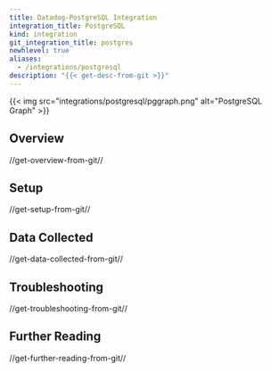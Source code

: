 ```yaml
---
title: Datadog-PostgreSQL Integration
integration_title: PostgreSQL
kind: integration
git_integration_title: postgres
newhlevel: true
aliases:
  - /integrations/postgresql
description: "{{< get-desc-from-git >}}"
---
```


{{< img src="integrations/postgresql/pggraph.png" alt="PostgreSQL Graph" >}}

## Overview
//get-overview-from-git//

## Setup
//get-setup-from-git//

## Data Collected
//get-data-collected-from-git//

## Troubleshooting
//get-troubleshooting-from-git//

## Further Reading
//get-further-reading-from-git//